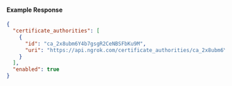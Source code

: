 <!-- Code generated for API Clients. DO NOT EDIT. -->

#### Example Response

```json
{
  "certificate_authorities": [
    {
      "id": "ca_2x8ubm6Y4b7gsgR2CeNBSFbKu9M",
      "uri": "https://api.ngrok.com/certificate_authorities/ca_2x8ubm6Y4b7gsgR2CeNBSFbKu9M"
    }
  ],
  "enabled": true
}
```
